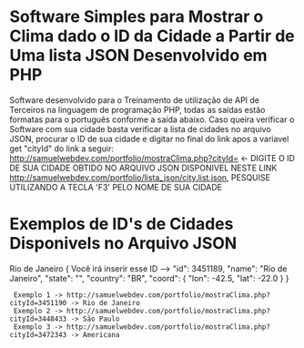 # Software Simples para Mostrar o Clima dado o ID da Cidade a Partir de Uma lista JSON Desenvolvido em PHP
 Software desenvolvido para o Treinamento de utilização de API de Terceiros na linguagem de programação PHP, todas as saídas estão formatas para o português conforme a saída abaixo. 
  Caso queira verificar o Software com sua cidade basta verificar a lista de cidades no arquivo JSON, procurar o ID de sua cidade e digitar no final do link apos a variavel get "cityId" do link a seguir:
  http://samuelwebdev.com/portfolio/mostraClima.php?cityId=      <- DIGITE O ID DE SUA CIDADE OBTIDO NO ARQUIVO JSON DISPONIVEL NESTE LINK http://samuelwebdev.com/portfolio/lista_json/city.list.json, PESQUISE UTILIZANDO A TECLA 'F3' PELO NOME DE SUA CIDADE
  
 # Exemplos de ID's de Cidades Disponivels no Arquivo JSON
  
  Rio de Janeiro
   {
       Você irá inserir esse ID -->  "id": 3451189,
         "name": "Rio de Janeiro",
         "state": "",
         "country": "BR",
         "coord": {
             "lon": -42.5,
             "lat": -22.0
         }
     }
     
     Exemplo 1 -> http://samuelwebdev.com/portfolio/mostraClima.php?cityId=3451190 -> Rio de Janeiro
     Exemplo 2 -> http://samuelwebdev.com/portfolio/mostraClima.php?cityId=3448433 -> São Paulo
     Exemplo 3 -> http://samuelwebdev.com/portfolio/mostraClima.php?cityId=3472343 -> Americana
     
